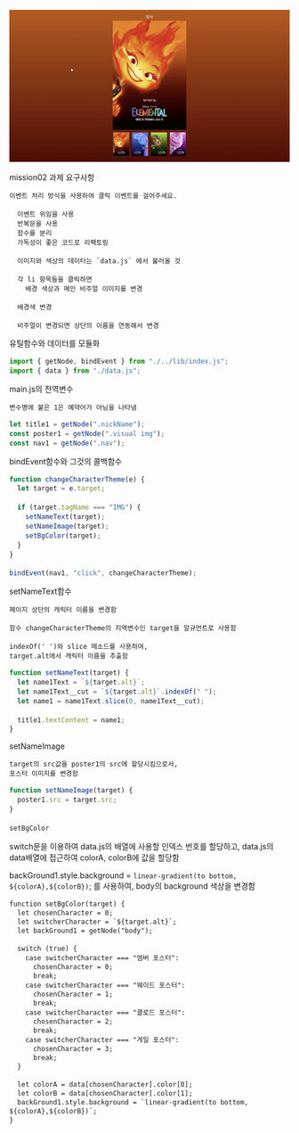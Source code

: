 ![execution Gif](./client/assets/executionGif.gif)

mission02 과제 요구사항

```
이벤트 처리 방식을 사용하여 클릭 이벤트를 걸어주세요.
  
  이벤트 위임을 사용
  반복문을 사용
  함수를 분리
  가독성이 좋은 코드로 리팩토링
  
  이미지와 색상의 데이터는 `data.js` 에서 불러올 것
  
  각 li 항목들을 클릭하면 
    배경 색상과 메인 비주얼 이미지를 변경
  
  배경색 변경

  비주얼이 변경되면 상단의 이름을 연동해서 변경

```



유틸함수와 데이터를 모듈화
```js
import { getNode, bindEvent } from "./../lib/index.js";
import { data } from "./data.js";
```



main.js의 전역변수
```
변수명에 붙은 1은 예약어가 아님을 나타냄
```
```js
let title1 = getNode(".nickName");
const poster1 = getNode(".visual img");
const nav1 = getNode(".nav");
```




bindEvent함수와 그것의 콜백함수
```js
function changeCharacterTheme(e) {
  let target = e.target;

  if (target.tagName === "IMG") {
    setNameText(target);
    setNameImage(target);
    setBgColor(target);
  }
}

bindEvent(nav1, "click", changeCharacterTheme);
```


setNameText함수
```
페이지 상단의 캐릭터 이름을 변경함

함수 changeCharacterTheme의 지역변수인 target을 알규먼트로 사용함

indexOf(' ')와 slice 메소드를 사용하여, 
target.alt에서 캐릭터 이름을 추출함
```
```js
function setNameText(target) {
  let name1Text = `${target.alt}`;
  let name1Text__cut = `${target.alt}`.indexOf(" ");
  let name1 = name1Text.slice(0, name1Text__cut);

  title1.textContent = name1;
}
```

setNameImage
```
target의 src값을 poster1의 src에 할당시킴으로서,
포스터 이미지를 변경함
```
```js
function setNameImage(target) {
  poster1.src = target.src;
}

setBgColor
```
switch문을 이용하여 data.js의 배열에 사용할 인덱스 번호를 할당하고,
data.js의 data배열에 접근하여 colorA, colorB에 값을 할당함

backGround1.style.background = `linear-gradient(to bottom, ${colorA},${colorB})`; 를 사용하여, 
body의 background 색상을 변경함
```
function setBgColor(target) {
  let chosenCharacter = 0;
  let switcherCharacter = `${target.alt}`;
  let backGround1 = getNode("body");

  switch (true) {
    case switcherCharacter === "엠버 포스터":
      chosenCharacter = 0;
      break;
    case switcherCharacter === "웨이드 포스터":
      chosenCharacter = 1;
      break;
    case switcherCharacter === "클로드 포스터":
      chosenCharacter = 2;
      break;
    case switcherCharacter === "게일 포스터":
      chosenCharacter = 3;
      break;
  }

  let colorA = data[chosenCharacter].color[0];
  let colorB = data[chosenCharacter].color[1];
  backGround1.style.background = `linear-gradient(to bottom, ${colorA},${colorB})`;
}
```



